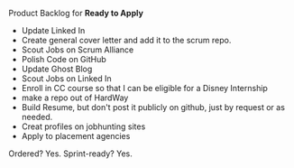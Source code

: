 Product Backlog for __Ready to Apply__

- Update Linked In
- Create general cover letter and add it to the scrum repo.
- Scout Jobs on Scrum Alliance
- Polish Code on GitHub
- Update Ghost Blog
- Scout Jobs on Linked In
- Enroll in CC course so that I can be eligible for a Disney Internship
- make a repo out of HardWay
- Build Resume, but don't post it publicly on github, just by request or as needed.
- Creat profiles on jobhunting sites
- Apply to placement agencies

Ordered? Yes.
Sprint-ready? Yes.

